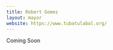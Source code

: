 ```yaml
---
title: Robert Gomez
layout: mayor
website: https://www.tubatulabal.org/
---
```

<div class="status-box info">Coming Soon</div>
